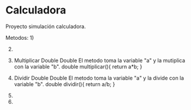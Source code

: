 # Calculadora
Proyecto simulación calculadora.

Metodos:
1)

2)

3)  Multiplicar
    Double
    Double
    El metodo toma la variable "a" y la mutiplica con la variable "b". 
    double multiplicar(){
        return a*b;
    }
4)  Dividir
    Double
    Double
    El metodo toma la variable "a" y la divide con la variable "b". 
    double dividir(){
        return a/b;
    }

5)

6)
